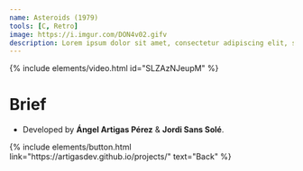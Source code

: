 ```yaml
---
name: Asteroids (1979)
tools: [C, Retro]
image: https://i.imgur.com/DON4v02.gifv
description: Lorem ipsum dolor sit amet, consectetur adipiscing elit, sed do eiusmod tempor incididunt ut labore et dolore magna aliqua.
---
```


{% include elements/video.html id="SLZAzNJeupM" %}

# Brief


- Developed by **Ángel Artigas Pérez** & **Jordi Sans Solé**.

<p class="text-center">
{% include elements/button.html link="https://artigasdev.github.io/projects/" text="Back" %}
</p>